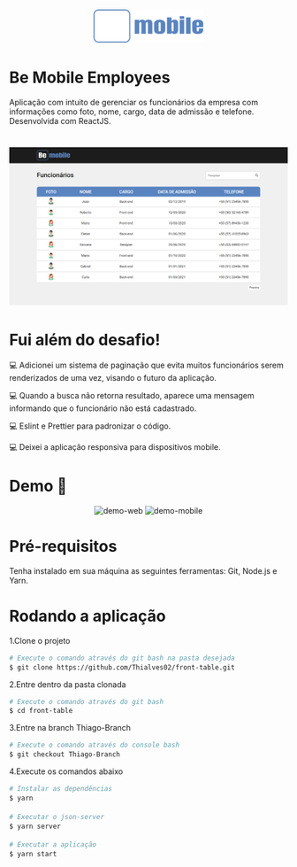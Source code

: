 <h1 align="center">
    <img alt="Be Mobile" src="./src/assets/github/logo.png" width="200px" />
</h1>

# Be Mobile Employees

Aplicação com intuito de gerenciar os funcionários da empresa com informações como foto, nome, cargo, data de admissão e telefone. Desenvolvida com ReactJS.

<h1 align="center">
    <img alt="Be Mobile" src="./src/assets/github/readme.png" width="600px" />
</h1>

# Fui além do desafio!

💻 Adicionei um sistema de paginação que evita muitos funcionários serem renderizados de uma vez, visando o futuro da aplicação.

💻 Quando a busca não retorna resultado, aparece uma mensagem informando que o funcionário não está cadastrado.

💻 Eslint e Prettier para padronizar o código.

💻 Deixei a aplicação responsiva para dispositivos mobile.

# Demo 📸

<div align="center" >
  <img src="./src/assets/github/web.gif" alt="demo-web" height="425">
  <img src="./src/assets/github/mobile.gif" alt="demo-mobile" height="425">
</div>

# Pré-requisitos

Tenha instalado em sua máquina as seguintes ferramentas: Git, Node.js e Yarn.

# Rodando a aplicação

1.Clone o projeto

```bash
# Execute o comando através do git bash na pasta desejada
$ git clone https://github.com/Thialves02/front-table.git
```

2.Entre dentro da pasta clonada

```bash
# Execute o comando através do git bash
$ cd front-table
```

3.Entre na branch Thiago-Branch

```bash
# Execute o comando através do console bash
$ git checkout Thiago-Branch
```

4.Execute os comandos abaixo

```bash
# Instalar as dependências
$ yarn

# Executar o json-server
$ yarn server

# Executar a aplicação
$ yarn start
```
